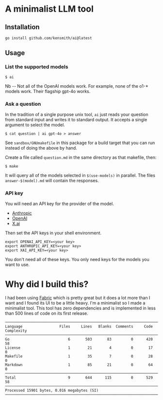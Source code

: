 # A minimalist LLM tool

## Installation

```
go install github.com/kensmith/ai@latest
```

## Usage

### List the supported models

```
$ ai
```

Nb -- Not all of the OpenAI models work. For example, none of the
o1-* models work. Their flagship gpt-4o works.

### Ask a question

In the tradition of a single purpose unix tool, `ai` just reads your question
from standard input and writes it to standard output. It accepts a single
argument to select the model.

```
$ cat question | ai gpt-4o > answer
```

See `sandbox/GNUmakefile` in this package for a build target that
you can run instead of doing the above by hand.

Create a file called `question.md` in the same directory as
that makefile, then:

```
$ make
```

It will query all of the models selected in `$(use-models)`
in parallel. The files `answer-$(model).md` will contain the responses.

### API key

You will need an API key for the provider of the model.
* [Anthropic](https://www.anthropic.com/api)
* [OpenAI](https://openai.com/api/)
* [X.ai](https://x.ai/api)

Then set the API keys in your shell environment.

```
export OPENAI_API_KEY=<your key>
export ANTHROPIC_API_KEY=<your key>
export XAI_API_KEY=<your key>
```

You don't need all of these keys. You only need keys for the models you want to
use.

# Why did I build this?

I had been using
[Fabric](https://github.com/danielmiessler/fabric) which is
pretty great but it does a lot more than I want and I found
its UI to be a little heavy. I'm a minimalist so I made a
minimalist tool. This tool has zero dependencies and is
implemented in less than 500 lines of code on its first
release.

```
───────────────────────────────────────────────────────────────────────────────
Language                 Files     Lines   Blanks  Comments     Code Complexity
───────────────────────────────────────────────────────────────────────────────
Go                           6       503       83         0      420         58
License                      1        21        4         0       17          0
Makefile                     1        35        7         0       28          0
Markdown                     1        85       21         0       64          0
───────────────────────────────────────────────────────────────────────────────
Total                        9       644      115         0      529         58
───────────────────────────────────────────────────────────────────────────────
Processed 15901 bytes, 0.016 megabytes (SI)
───────────────────────────────────────────────────────────────────────────────
```


<!--
vim:tw=60:
-->
